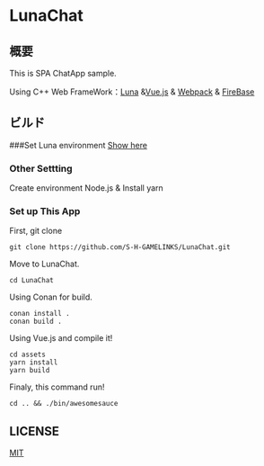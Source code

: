 # LunaChat
## 概要

This is SPA ChatApp sample.

Using C++ Web FrameWork：[Luna](https://github.com/DEGoodmanWilson/luna) &[Vue.js](https://github.com/vuejs/vue) & [Webpack](https://github.com/webpack/webpack) & [FireBase](https://firebase.google.com)

## ビルド

###Set Luna environment
[Show here](https://luna.goodman-wilson.com/using.html) 

### Other Settting

Create environment Node.js & Install yarn


### Set up This App

First, git clone 

```
git clone https://github.com/S-H-GAMELINKS/LunaChat.git
```

Move to LunaChat.

```
cd LunaChat
```

Using Conan for build.

```
conan install .
conan build .
```

Using Vue.js and compile it! 

```
cd assets
yarn install
yarn build
```

Finaly, this command run!

```
cd .. && ./bin/awesomesauce
```

## LICENSE
[MIT](./LICENSE)
